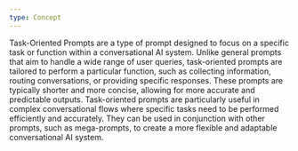 ```yaml
---
type: Concept
---
```


Task-Oriented Prompts are a type of prompt designed to focus on a specific task or function within a conversational AI system. Unlike general prompts that aim to handle a wide range of user queries, task-oriented prompts are tailored to perform a particular function, such as collecting information, routing conversations, or providing specific responses. These prompts are typically shorter and more concise, allowing for more accurate and predictable outputs. Task-oriented prompts are particularly useful in complex conversational flows where specific tasks need to be performed efficiently and accurately. They can be used in conjunction with other prompts, such as mega-prompts, to create a more flexible and adaptable conversational AI system.